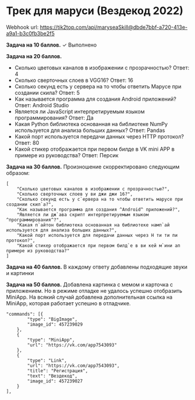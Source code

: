 # Трек для маруси (Вездекод 2022)

Webhook url:
https://tik2top.com/api/maryseaSkill@dbde7bbf-a720-413e-a9a1-b3c0fb3be2f5

**Задача на 10 баллов.**
✓ Выполнено

**Задача на 20 баллов.**

- Сколько цветовых каналов в изображении с прозрачностью? Ответ: 4
- Сколько сверточных слоев в VGG16? Ответ: 16
- Сколько секунд есть у сервера на то чтобы ответить Марусе при создании скила? Ответ: 5
- Как называется программа для создания Android приложений? Ответ: Android Studio
- Является ли JavaScript интерпретируемым языком программирования? Ответ: Да
- Какая Python библиотека оcнованная на библиотеке NumPy используется для анализа больших данных? Ответ: Pandas
- Какой порт используется передачи данных через HTTP протокол? Ответ: 80
- Какой стикер отображается при первом билде в VK mini APP в примере из руководства? Ответ: Персик

**Задача на 30 баллов.**
Произношение скорректировано следующим образом:
```
[
    "Сколько цветовых каналов в изображении с прозрачностью?",
    "Сколько сверточных слоев у ви джи джи 16?",
    "Сколько секунд есть у с`ервера на то чтобы ответить марусе при создании скил`а?",
    "Как называется программа для создания ^Android^ приложений?",
    "Является ли дж`ава скрипт интерпретируемым языком ^программирования^?",
    "Какая п`айтон библиотека основанная на библиотеке намп`ай используется для анализа больших данных?",
    "Какой порт используется для передачи данных через H ти ти пи протокол?",
    "Какой стикер отображается при первом билд`е в ви кей м`ини ап примере из руководства?"
]
```

**Задача на 40 баллов.**
В каждому ответу добавлены подходящие звуки и картинки

**Задача на 50 баллов.**
Добавлена картинка с мемом и карточка с приложением. Но в режиме отладке не удалось успешно отобразить MiniApp. На всякий случай добавлена дополнительная ссылка на  MiniApp, которая работает успешно в отладчике.
```
"commands": [{
        "type": "BigImage",
        "image_id": 457239029
    },
    {
        "type": "MiniApp",
        "url": "https://vk.com/app7543093"
    },
    {
        "type": "Link",
        "url": "https://vk.com/app7543093",
        "title": "Регистрация",
        "text": "Вездекод",
        "image_id": 457239027
    }
],
```

